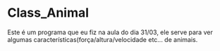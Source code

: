# Class_Animal
Este é um programa que eu fiz na aula do dia 31/03, ele serve para ver algumas características(força/altura/velocidade etc... de animais.
